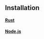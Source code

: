 

## Installation
#### [Rust](https://www.rust-lang.org/tools/install)
#### [Node.js](https://nodejs.org/en/download/)
